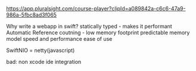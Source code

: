 https://app.pluralsight.com/course-player?clipId=a089842a-c6c6-47a9-986a-5fbc8ad3f065


Why write a webapp in swift?
statically typed - makes it performant
Automatic Reference coutning - low memory footprint
predictable memory model
speed and performance
ease of use

SwiftNIO = netty(javascript)

bad:
non xcode ide integration
